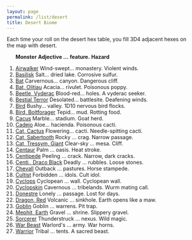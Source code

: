 ```yaml
---
layout: page
permalink: /list/desert
title: Desert Biome
---
```


Each time your roll on the desert hex table, you fill 3D4 adjacent hexes on the map with desert.
<br>

&nbsp; &nbsp; &nbsp; <span class="a">**Monster**</span> <span class="bb">**Adjective ...**</span> <span class="cc">**feature.**</span> **Hazard**

1. <span class="a">[Airwalker](/monsters/airwalker)</span> <span class="b">Wind-swept...</span>  <span class="c">monastery.</span> <span class="d">Violent winds.</span>
1. <span class="a">[Basilisk](/monsters/basilisk)</span> <span class="b">Salt...</span>  <span class="c">dried lake.</span> <span class="d">Corrosive sulfur.</span>
1. <span class="a">[Bat](/monsters/bat)</span> <span class="b">Carvernous...</span>  <span class="c">canyon.</span> <span class="d">Dangerous cliff.</span>
1. <span class="a">[Bat, Olitiau](/monsters/bat-olitiau)</span> <span class="b">Acacia...</span>  <span class="c">rivulet.</span> <span class="d">Poisonous poppy.</span>
1. <span class="a">[Beetle, Vyderac](/monsters/beetle-vyderac)</span> <span class="b">Blood-red...</span>  <span class="c">holes.</span> <span class="d">A vyderac seeker.</span>
1. <span class="a">[Bestial Terror](/monsters/bestial-terror)</span> <span class="b">Desolated...</span>  <span class="c">battlesite.</span> <span class="d">Deafening winds.</span>
1. <span class="a">[Bird](/monsters/bird)</span> <span class="b">Bushy...</span>  <span class="c">valley.</span> <span class="d">1D10 nervous bird flocks.</span>
1. <span class="a">[Bird, Boltforager](/monsters/bird-boltforager)</span> <span class="b">Tepid...</span>  <span class="c">mud.</span> <span class="d">Rotting food.</span>
1. <span class="a">[Cacus](/monsters/cacus)</span> <span class="b">Marble...</span>  <span class="c">stadium.</span> <span class="d">Goat herd.</span>
1. <span class="a">[Cadejo](/monsters/cadejo)</span> <span class="b">Aloe...</span>  <span class="c">hacienda.</span> <span class="d">Poisonous cacti.</span>
1. <span class="a">[Cat, Cactus](/monsters/cat-cactus)</span> <span class="b">Flowering...</span>  <span class="c">cacti.</span> <span class="d">Needle-spitting cacti.</span>
1. <span class="a">[Cat, Sabertooth](/monsters/cat-sabertooth)</span> <span class="b">Rocky ...</span>  <span class="c">crag.</span> <span class="d">Narrow passage.</span>
1. <span class="a">[Cat, Tressym, Giant](/monsters/cat-tressym-giant)</span> <span class="b">Clear-sky ...</span>  <span class="c">mesa.</span> <span class="d">Cliff.</span>
1. <span class="a">[Centaur](/monsters/centaur)</span> <span class="b">Palm ...</span>  <span class="c">oasis.</span> <span class="d">Heat stroke.</span>
1. <span class="a">[Centipede](/monsters/centipede)</span> <span class="b">Peeling ...</span>  <span class="c">crack.</span> <span class="d">Narrow, dark cracks.</span>
1. <span class="a">[Centi., Draco Black](/monsters/centipede-dracopede-black)</span> <span class="b">Deadly ...</span>  <span class="c">rubbles.</span> <span class="d">Loose stones. </span>
1. <span class="a">[Chevall](/monsters/chevall)</span> <span class="b">Outback ...</span>  <span class="c">pastures.</span> <span class="d">Horse stampede.</span>
1. <span class="a">[Cultist](/monsters/cultist)</span> <span class="b">Forbidden ...</span>  <span class="c">idols.</span> <span class="d">Cult idol.</span>
1. <span class="a">[Cyclops](/monsters/cyclops)</span> <span class="b">Cyclopean ...</span>  <span class="c">wall.</span> <span class="d">Cyclopean wall.</span>
1. <span class="a">[Cyclopskin](/monsters/cyclopskin)</span> <span class="b">Cavernous ...</span>  <span class="c">tribelands.</span> <span class="d">Wurm mating call.</span>
1. <span class="a">[Donestre](/monsters/donestre)</span> <span class="b">Lonely ...</span>  <span class="c">passage.</span> <span class="d">Lost for days.</span>
1. <span class="a">[Dragon, Red](/monsters/dragon-red)</span> <span class="b">Volcanic ...</span>  <span class="c">sinkhole.</span> <span class="d">Earth opens like a maw.</span>
1. <span class="a">[Goblin](/monsters/goblin)</span> <span class="b">Goblin ...</span>  <span class="c">warrens.</span> <span class="d">Pit trap.</span>
1. <span class="a">[Mephit, Earth](/monsters/mephit-earth)</span> <span class="b">Gravel ...</span>  <span class="c">shrine.</span> <span class="d">Slippery gravel.</span>
1. <span class="a">[Sorcerer](/monsters/sorcerer)</span> <span class="b">Thunderstruck ...</span>  <span class="c">nexus.</span> <span class="d">Wild magic.</span>
1. <span class="a">[War Beast](/monsters/war-beast)</span> <span class="b">Warlord's ...</span>  <span class="c">army.</span> <span class="d">War horns.</span>
1. <span class="a">[Warrior](/monsters/warrior)</span> <span class="b">Tribal ...</span>  <span class="c">tents.</span> <span class="d">A sacred beast.</span>
